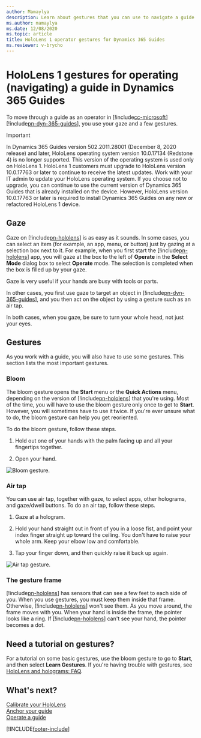 ```yaml
---
author: Mamaylya
description: Learn about gestures that you can use to navigate a guide as an operator in Microsoft Dynamics 365 Guides.
ms.author: mamaylya
ms.date: 12/08/2020
ms.topic: article
title: HoloLens 1 operator gestures for Dynamics 365 Guides
ms.reviewer: v-brycho
---
```


# HoloLens 1 gestures for operating (navigating) a guide in Dynamics 365 Guides

To move through a guide as an operator in [!include[cc-microsoft](../includes/cc-microsoft.md)] [!include[pn-dyn-365-guides](../includes/pn-dyn-365-guides.md)], you use your gaze and a few gestures.

> [!IMPORTANT]
> In Dynamics 365 Guides version 502.2011.28001 (December 8, 2020 release) and later, HoloLens operating system version 10.0.17134 (Redstone 4) is no longer supported. This version of the operating system is used only on HoloLens 1. HoloLens 1 customers must upgrade to HoloLens version 10.0.17763 or later to continue to receive the latest updates. Work with your IT admin to update your HoloLens operating system. If you choose not to upgrade, you can continue to use the current version of Dynamics 365 Guides that is already installed on the device. However, HoloLens version 10.0.17763 or later is required to install Dynamics 365 Guides on any new or refactored HoloLens 1 device. 

## Gaze

Gaze on [!include[pn-hololens](../includes/pn-hololens.md)] is as easy as it sounds. In some cases, you can select an item (for example, an app, menu, or button) just by gazing at a selection box next to it. For example, when you first start the [!include[pn-hololens](../includes/pn-hololens.md)] app, you will gaze at the box to the left of **Operate** in the **Select Mode** dialog box to select **Operate** mode. The selection is completed when the box is filled up by your gaze.

Gaze is very useful if your hands are busy with tools or parts.

In other cases, you first use gaze to target an object in [!include[pn-dyn-365-guides](../includes/pn-dyn-365-guides.md)], and you then act on the object by using a gesture such as an air tap.

In both cases, when you gaze, be sure to turn your whole head, not just your eyes.

## Gestures

As you work with a guide, you will also have to use some gestures. This section lists the most important gestures.

### Bloom

The bloom gesture opens the **Start** menu or the **Quick Actions** menu, depending on the version of [!include[pn-hololens](../includes/pn-hololens.md)] that you're using. Most of the time, you will have to use the bloom gesture only once to get to **Start**. However, you will sometimes have to use it twice. If you're ever unsure what to do, the bloom gesture can help you get reoriented.

To do the bloom gesture, follow these steps.

1. Hold out one of your hands with the palm facing up and all your fingertips together.

2. Open your hand.

![Bloom gesture.](media/bloom-gesture.PNG "Bloom gesture")

### Air tap

You can use air tap, together with gaze, to select apps, other holograms, and gaze/dwell buttons. To do an air tap, follow these steps.

1. Gaze at a hologram.

2. Hold your hand straight out in front of you in a loose fist, and point your index finger straight up toward the ceiling. You don't have to raise your whole arm. Keep your elbow low and comfortable.

3. Tap your finger down, and then quickly raise it back up again.

![Air tap gesture.](media/air-tap-gesture.PNG "Air tap gesture")

### The gesture frame

[!include[pn-hololens](../includes/pn-hololens.md)] has sensors that can see a few feet to each side of you. When you use gestures, you must keep them inside that frame. Otherwise, [!include[pn-hololens](../includes/pn-hololens.md)] won't see them. As you move around, the frame moves with you. When your hand is inside the frame, the pointer looks like a ring. If [!include[pn-hololens](../includes/pn-hololens.md)] can't see your hand, the pointer becomes a dot.

## Need a tutorial on gestures?

For a tutorial on some basic gestures, use the bloom gesture to go to **Start**, and then select **Learn Gestures**. If you're having trouble with gestures, see [HoloLens and holograms: FAQ](https://support.microsoft.com/help/13456/hololens-and-holograms-faq).

## What's next?

[Calibrate your HoloLens](operator-calibrate.md)<br>
[Anchor your guide](operator-anchor.md)<br>
[Operate a guide](operator-step-card-orientation.md)


[!INCLUDE[footer-include](../includes/footer-banner.md)]
